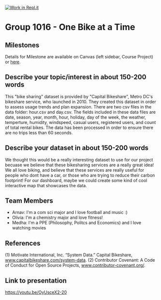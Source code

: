 [![Work in Repl.it](https://classroom.github.com/assets/work-in-replit-14baed9a392b3a25080506f3b7b6d57f295ec2978f6f33ec97e36a161684cbe9.svg)](https://classroom.github.com/online_ide?assignment_repo_id=363609&assignment_repo_type=GroupAssignmentRepo)
# Group 1016 - One Bike at a Time

## Milestones

Details for Milestone are available on Canvas (left sidebar, Course Project) or [here](https://firas.moosvi.com/courses/data301/project/milestone01.html).

## Describe your topic/interest in about 150-200 words

This "bike sharing" dataset is provided by "Capital Bikeshare", Metro DC's bikeshare service, who launched in 2010. They created this dataset in order to assess usage trends and plan expansion.  There are two csv files in the data folder: hour.csv and day.csv. The fields included in these data files are date, season, year, month, hour, holiday, day of the week, the weather, temperture, humidity, windspeed, casual users, registered users, and count of total rental bikes. The data has been processed in order to ensure there are no trips less than 60 seconds. 

## Describe your dataset in about 150-200 words

We thought this would be a really interesting dataset to use for our project becuase we believe that these bikesharing services are a really great idea! We all love biking, and believe that these services are really useful for people who dont have a car, or those who are trying to reduce their carbon footprint! For our dashboard, maybe we could create some kind of cool interactive map that showcases the data. 

## Team Members

- Arnav: I'm a com sci major and I love football and music :)
- Olivia: I'm a chemistry major and love fitness!
- Medha: I'm a PPE (Philosophy, Politcs and Economics) and I love watching movies   

## References

(1) Motivate International, Inc. “System Data.” Capital Bikeshare, www.capitalbikeshare.com/system-data. 
(2) Contributor Covenant: A Code of Conduct for Open Source Projects, www.contributor-covenant.org/. 
## Link to presentation
https://youtu.be/OyUsceX2-20
